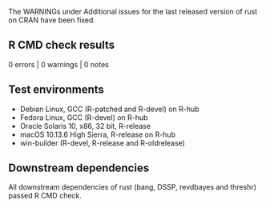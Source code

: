 The WARNINGs under Additional issues for the last released version of rust on CRAN have been fixed.

## R CMD check results

0 errors | 0 warnings | 0 notes

## Test environments

- Debian Linux, GCC (R-patched and R-devel) on R-hub
- Fedora Linux, GCC (R-devel) on R-hub
- Oracle Solaris 10, x86, 32 bit, R-release
- macOS 10.13.6 High Sierra, R-release on R-hub
- win-builder (R-devel, R-release and R-oldrelease)

## Downstream dependencies

All downstream dependencies of rust (bang, DSSP, revdbayes and threshr) passed R CMD check.
